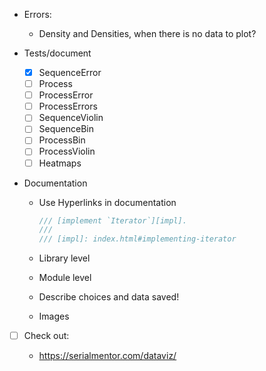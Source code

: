 - Errors:
  
  - Density and Densities, when there is no data to plot?
  
- Tests/document
  
  - [x] SequenceError
  - [ ] Process
  - [ ] ProcessError
  - [ ] ProcessErrors
  - [ ] SequenceViolin
  - [ ] SequenceBin
  - [ ] ProcessBin
  - [ ] ProcessViolin
  - [ ] Heatmaps
  
- Documentation

  - Use Hyperlinks in documentation

    ```rust
    /// [implement `Iterator`][impl].
    ///
    /// [impl]: index.html#implementing-iterator
    ```

  - Library level

  - Module level

  - Describe choices and data saved!

  - Images

- [ ] Check out: 
  
  - https://serialmentor.com/dataviz/
